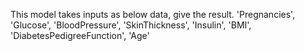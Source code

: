 
This model takes inputs as below data, give the result.
  'Pregnancies', 'Glucose', 'BloodPressure', 'SkinThickness', 'Insulin', 'BMI', 'DiabetesPedigreeFunction', 'Age'
